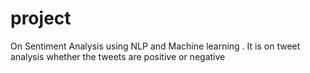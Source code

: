 # project

On Sentiment Analysis
using NLP and Machine learning .
It is on tweet analysis whether the tweets are positive or negative
